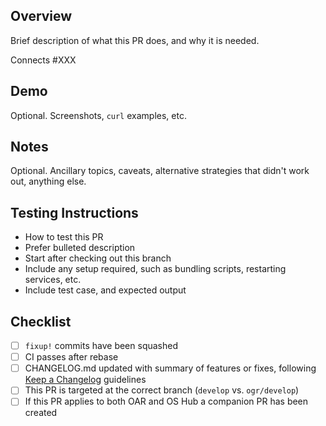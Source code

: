 ## Overview

Brief description of what this PR does, and why it is needed.

Connects #XXX

## Demo

Optional. Screenshots, `curl` examples, etc.

## Notes

Optional. Ancillary topics, caveats, alternative strategies that didn't work out, anything else.

## Testing Instructions

* How to test this PR
* Prefer bulleted description
* Start after checking out this branch
* Include any setup required, such as bundling scripts, restarting services, etc.
* Include test case, and expected output

## Checklist

- [ ] `fixup!` commits have been squashed
- [ ] CI passes after rebase
- [ ] CHANGELOG.md updated with summary of features or fixes, following [Keep a Changelog](https://keepachangelog.com/en/1.0.0/) guidelines
- [ ] This PR is targeted at the correct branch (`develop` vs. `ogr/develop`)
- [ ] If this PR applies to both OAR and OS Hub a companion PR has been created
